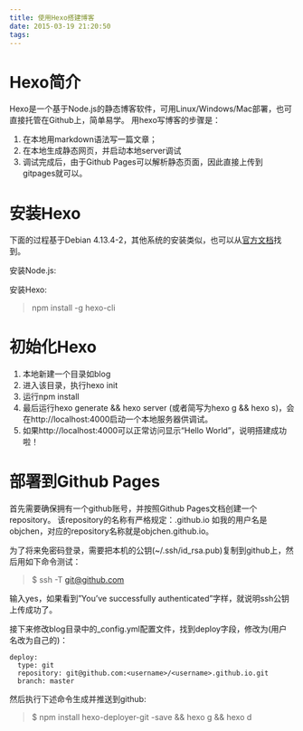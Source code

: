 ```yaml
---
title: 使用Hexo搭建博客
date: 2015-03-19 21:20:50
tags:
---
```


# Hexo简介

Hexo是一个基于Node.js的静态博客软件，可用Linux/Windows/Mac部署，也可直接托管在Github上，简单易学。
用hexo写博客的步骤是：

1. 在本地用markdown语法写一篇文章；
2. 在本地生成静态网页，并启动本地server调试
3. 调试完成后，由于Github Pages可以解析静态页面，因此直接上传到gitpages就可以。

# 安装Hexo

下面的过程基于Debian 4.13.4-2，其他系统的安装类似，也可以从[官方文档](https://hexo.io/docs/index.html)找到。

安装Node.js:

安装Hexo:

> npm install -g hexo-cli

# 初始化Hexo

1. 本地新建一个目录如blog
2. 进入该目录，执行hexo init
3. 运行npm install
4. 最后运行hexo generate && hexo server (或者简写为hexo g && hexo s)，会在http://localhost:4000启动一个本地服务器供调试。
5. 如果http://localhost:4000可以正常访问显示“Hello World”，说明搭建成功啦！

# 部署到Github Pages

首先需要确保拥有一个github账号，并按照Github Pages文档创建一个repository。
该repository的名称有严格规定：<username>.github.io
如我的用户名是objchen，对应的repository名称就是objchen.github.io。

为了将来免密码登录，需要把本机的公钥(~/.ssh/id_rsa.pub)复制到github上，然后用如下命令测试：

> $ ssh -T git@github.com

输入yes，如果看到”You’ve successfully authenticated”字样，就说明ssh公钥上传成功了。

接下来修改blog目录中的_config.yml配置文件，找到deploy字段，修改为(用户名改为自己的)：

```
deploy:
  type: git
  repository: git@github.com:<username>/<username>.github.io.git
  branch: master
```

然后执行下述命令生成并推送到github:

> $ npm install hexo-deployer-git -save && hexo g && hexo d


